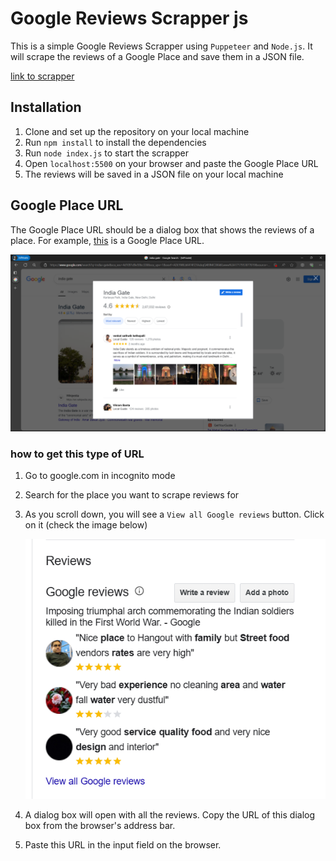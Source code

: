 # Google Reviews Scrapper js
This is a simple Google Reviews Scrapper using `Puppeteer` and `Node.js`. It will scrape the reviews of a Google Place and save them in a JSON file.

[link to scrapper](ec2-3-89-33-160.compute-1.amazonaws.com:5500)

## Installation
1. Clone and set up the repository on your local machine
2. Run `npm install` to install the dependencies
3. Run `node index.js` to start the scrapper
4. Open `localhost:5500` on your browser and paste the Google Place URL
5. The reviews will be saved in a JSON file on your local machine

## Google Place URL
The Google Place URL should be a dialog box that shows the reviews of a place. For example, [this](https://www.google.com/search?q=india+gate&sca_esv=4d1091d9e59bc338&sca_upv=1&sxsrf=ADLYWILbK474FZJVubqQ489MC0XikKLwww%3A1717953877819&source=hp&ei=VeVlZq7LL8CdseMPs4q-kAw&iflsig=AL9hbdgAAAAAZmXzZbifuj_MESLityusWzUsavscgydK&ved=0ahUKEwjuyYD1hM-GAxXATmwGHTOFD8IQ4dUDCBU&uact=5&oq=india+gate&gs_lp=Egdnd3Mtd2l6IgppbmRpYSBnYXRlMgsQLhiABBjHARivATIFEAAYgAQyBRAAGIAEMgUQABiABDILEC4YgAQYxwEYrwEyBRAAGIAEMgUQABiABDIFEAAYgAQyBRAAGIAEMgUQABiABEizGlAAWKsZcAF4AJABAJgBogGgAYYPqgEEMC4xM7gBA8gBAPgBAZgCDqACtw-oAgrCAgoQIxiABBgnGIoFwgIEECMYJ8ICERAuGIAEGJECGNEDGMcBGIoFwgILEAAYgAQYkQIYigXCAhAQLhiABBjRAxhDGMcBGIoFwgIIEC4YgAQY1ALCAgsQLhiABBjRAxjHAcICChAuGIAEGEMYigXCAgoQABiABBhDGIoFwgIFEC4YgATCAgcQIxgnGOoCwgIHEC4YJxjqAsICEBAuGIAEGMcBGCcYigUYrwHCAggQABiABBjJA8ICCBAAGIAEGJIDmAMDkgcEMS4xM6AH1aUB&sclient=gws-wiz&lqi=CgppbmRpYSBnYXRlSOOaywFaFhABGAAYASIKaW5kaWEgZ2F0ZSoCCAKSAQhtb251bWVudKoBMhABMh4QASIaE-fxIulledJ4ejW8QcIXWFuWzwY4vlJpDRAyDhACIgppbmRpYSBnYXRl#lrd=0x390ce2daa9eb4d0b:0x717971125923e5d,1,,,,&rlimm=511043182630420061) is a Google Place URL.

![alt text](image-1.png)

### how to get this type of URL
1. Go to google.com in incognito mode
2. Search for the place you want to scrape reviews for
3. As you scroll down, you will see a `View all Google reviews` button. Click on it (check the image below)

    ![alt text](image-2.png)

4. A dialog box will open with all the reviews. Copy the URL of this dialog box from the browser's address bar. 
5. Paste this URL in the input field on the browser.
